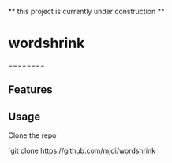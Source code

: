 ** this project is currently under construction **

# wordshrink
========


## Features


## Usage

Clone the repo

`git clone https://github.com/mjdi/wordshrink